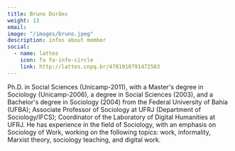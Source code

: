 ```yaml
---
title: Bruno Durães
weight: 13
email:
image: "/images/bruno.jpeg"
description: infos about member
social:
  - name: lattes
    icon: fa fa-info-circle
    link: http://lattes.cnpq.br/4781910791472503
---
```


Ph.D. in Social Sciences (Unicamp-2011), with a Master's degree in Sociology (Unicamp-2006), a degree in Social Sciences (2003), and a Bachelor's degree in Sociology (2004) from the Federal University of Bahia (UFBA); Associate Professor of Sociology at UFRJ (Department of Sociology/IFCS); Coordinator of the Laboratory of Digital Humanities at UFRJ. He has experience in the field of Sociology, with an emphasis on Sociology of Work, working on the following topics: work, informality, Marxist theory, sociology teaching, and digital work.
